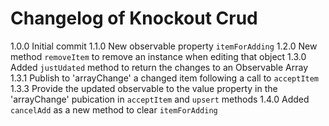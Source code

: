 # Changelog of Knockout Crud

1.0.0 Initial commit
1.1.0 New observable property `itemForAdding`
1.2.0 New method `removeItem` to remove an instance when editing that object
1.3.0 Added `justUdated` method to return the changes to an Observable Array
1.3.1 Publish to 'arrayChange' a changed item following a call to `acceptItem`
1.3.3 Provide the updated observable to the value property in the 'arrayChange' pubication in `acceptItem` and `upsert` methods
1.4.0 Added `cancelAdd` as a new method to clear `itemForAdding`